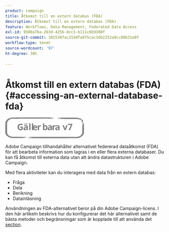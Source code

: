 ```yaml
---
product: campaign
title: Åtkomst till en extern databas (FDA)
description: Åtkomst till en extern databas (FDA)
feature: Workflows, Data Management, Federated Data Access
exl-id: 9500a7ba-263d-425b-8cc3-b111c6b9108f
source-git-commit: 381538fac319dfa075cac3db2252a9cc80b31e0f
workflow-type: tm+mt
source-wordcount: '97'
ht-degree: 38%

---
```


# Åtkomst till en extern databas (FDA){#accessing-an-external-database-fda}

![](../../assets/v7-only.svg)

Adobe Campaign tillhandahåller alternativet federerad dataåtkomst (FDA) för att bearbeta information som lagras i en eller flera externa databaser. Du kan få åtkomst till externa data utan att ändra datastrukturen i Adobe Campaign.

Med flera aktiviteter kan du interagera med data från en extern databas:

* Fråga
* Dela
* Berikning
* Datainläsning

Användningen av FDA-alternativet beror på din Adobe Campaign-licens. I den här artikeln beskrivs hur du konfigurerar det här alternativet samt de bästa metoder och begränsningar som är kopplade till att använda det [section](../../installation/using/about-fda.md).
